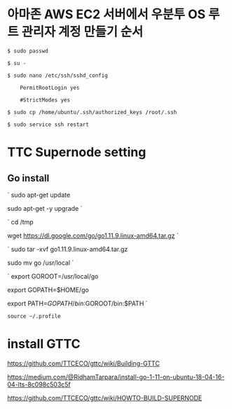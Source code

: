 # 아마존 AWS EC2 서버에서 우분투 OS 루트 관리자 계정 만들기 순서


    $ sudo passwd  
    
    $ su -
    
    $ sudo nano /etc/ssh/sshd_config      
    
        PermitRootLogin yes          
        
        #StrictModes yes
        
    $ sudo cp /home/ubuntu/.ssh/authorized_keys /root/.ssh
    
    $ sudo service ssh restart
    

# TTC Supernode setting

## Go install
`
sudo apt-get update

sudo apt-get -y upgrade
`

`
cd /tmp

wget https://dl.google.com/go/go1.11.9.linux-amd64.tar.gz
`

`
sudo tar -xvf go1.11.9.linux-amd64.tar.gz

sudo mv go /usr/local
`

`
export GOROOT=/usr/local/go

export GOPATH=$HOME/go

export PATH=$GOPATH/bin:$GOROOT/bin:$PATH
`

`
source ~/.profile
`

# install GTTC
https://github.com/TTCECO/gttc/wiki/Building-GTTC

https://medium.com/@RidhamTarpara/install-go-1-11-on-ubuntu-18-04-16-04-lts-8c098c503c5f

https://github.com/TTCECO/gttc/wiki/HOWTO-BUILD-SUPERNODE
